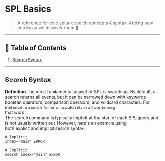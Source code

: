 # SPL Basics

> A reference for core splunk search concepts & syntax.
> Adding new entries as we discover them 🔎

---

## 📝 Table of Contents
1. [Search Syntax](#search-syntax)

---

## Search Syntax

**Definition**
The most fundamental aspect of SPL is searching. By default, a search returns all events, but it can be narrowed down with keywords <br>
boolean operators, comparison operators, and wildcard characters. For instance, a search for error would return all containing <br>
that word. <br>
The search command is typically implicit at the start of each SPL query and is not usually written out. However, here's an example using <br>
both explicit and implicit search syntax: <br>

```spl
# Implicit
index="main" ERROR

# Explicit
search index="main" ERROR
